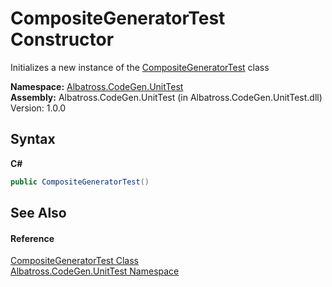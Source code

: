 # CompositeGeneratorTest Constructor 
 

Initializes a new instance of the <a href="3EB7C71E">CompositeGeneratorTest</a> class

**Namespace:**&nbsp;<a href="56BAD780">Albatross.CodeGen.UnitTest</a><br />**Assembly:**&nbsp;Albatross.CodeGen.UnitTest (in Albatross.CodeGen.UnitTest.dll) Version: 1.0.0

## Syntax

**C#**<br />
``` C#
public CompositeGeneratorTest()
```


## See Also


#### Reference
<a href="3EB7C71E">CompositeGeneratorTest Class</a><br /><a href="56BAD780">Albatross.CodeGen.UnitTest Namespace</a><br />